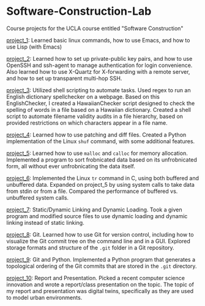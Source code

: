 # Software-Construction-Lab
Course projects for the UCLA course entitled "Software Construction"

[project_1](https://github.com/jpicchi18/Software-Construction-Lab/tree/main/project_1): Learned basic linux commands, how to use Emacs, and how to use Lisp (with Emacs)

[project_2](https://github.com/jpicchi18/Software-Construction-Lab/tree/main/project_2): Learned how to set up private-public key pairs, and how to use OpenSSH and ssh-agent to manage authentication for login convenience. Also learned how to use X-Quartz for X-forwarding with a remote server, and how to set up transparent multi-hop SSH.

[project_3](https://github.com/jpicchi18/Software-Construction-Lab/tree/main/project_3): Utilized shell scripting to automate tasks. Used regex to run an English dictionary spellchecker on a webpage. Based on this EnglishChecker, I created a HawaiianChecker script designed to check the spelling of words in a file based on a Hawaiian dictionary. Created a shell script to automate filename validity audits in a file hierarchy, based on provided restrictions on which characters appear in a file name.

[project_4](https://github.com/jpicchi18/Software-Construction-Lab/tree/main/project_4): Learned how to use patching and diff files. Created a Python implementation of the Linux ```shuf``` command, with some additional features.

[project_5](https://github.com/jpicchi18/Software-Construction-Lab/tree/main/project_5): Learned how to use ```malloc``` and ```calloc``` for memory allocation. Implemented a program to sort frobnicated data based on its unfrobnicated form, all without ever unfrobnicating the data itself.

[project_6](https://github.com/jpicchi18/Software-Construction-Lab/tree/main/project_6): Implemented the Linux ```tr``` command in C, using both buffered and unbuffered data. Expanded on project_5 by using system calls to take data from stdin or from a file. Compared the performance of buffered vs. unbuffered system calls.

[project_7](https://github.com/jpicchi18/Software-Construction-Lab/tree/main/project_7): Static/Dynamic Linking and Dynamic Loading. Took a given program and modified source files to use dynamic loading and dynamic linking instead of static linking.

[project_8](https://github.com/jpicchi18/Software-Construction-Lab/tree/main/project_8): Git. Learned how to use Git for version control, including how to visualize the Git commit tree on the command line and in a GUI. Explored storage formats and structure of the ```.git``` folder in a Git repository.

[project_9](https://github.com/jpicchi18/Software-Construction-Lab/tree/main/project_9): Git and Python. Implemented a Python program that generates a topological ordering of the Git commits that are stored in the ```.git``` directory.

[project_10](https://github.com/jpicchi18/Software-Construction-Lab/tree/main/project_10): Report and Presentation. Picked a recent computer science innovation and wrote a report/class presentation on the topic. The topic of my report and presentation was digital twins, specifically as they are used to model urban environments.
